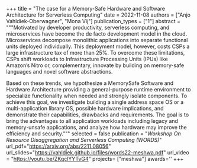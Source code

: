 +++
title = "The case for a Memory-Safe Hardware and Software Architecture for Serverless Computing"
date = 2022-11-08
authors = ["Anjo Vahldiek-Oberwagner", "Mona Vij"]
publication_types = ["1"]
abstract = """Motivated by developer productivity, serverless computing, and
microservices have become the de facto development model in the cloud.
Microservices decompose monolithic applications into separate functional units
deployed individually. This deployment model, however, costs CSPs a large
infrastructure tax of more than 25%. To overcome these limitations, CSPs shift
workloads to Infrastructure Processing Units (IPUs) like Amazon’s Nitro or,
complementary, innovate by building on memory-safe languages and novel software
abstractions.

Based on these trends, we hypothesize a MemorySafe Software and Hardware
Architecture providing a general-purpose runtime environment to specialize
functionality when needed and strongly isolate components. To achieve this goal,
we investigate building a single address space OS or a multi-application library
OS, possible hardware implications, and demonstrate their capabilities,
drawbacks and requirements. The goal is to bring the advantages to all
application workloads including legacy and memory-unsafe applications, and
analyze how hardware may improve the efficiency and security."""
selected = false
publication = "*Workshop On Resource Disaggregation and Serverless Computing (WORDS)*"
url_pdf="https://arxiv.org/abs/2211.08056"
url_slides="https://vahldiek.github.io/files/words22-meshwa.pdf"
url_video = "https://youtu.be/ZKqclYYTvG4"
projects= ["meshwa"]
awards=''
+++

